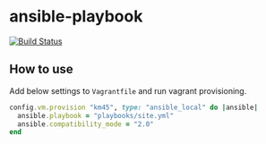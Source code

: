 # ansible-playbook

[![Build Status](https://travis-ci.org/km45/ansible-playbook.svg?branch=master)](https://travis-ci.org/km45/ansible-playbook)

## How to use

Add below settings to `Vagrantfile` and run vagrant provisioning.

```ruby
config.vm.provision "km45", type: "ansible_local" do |ansible|
  ansible.playbook = "playbooks/site.yml"
  ansible.compatibility_mode = "2.0"
end
```
